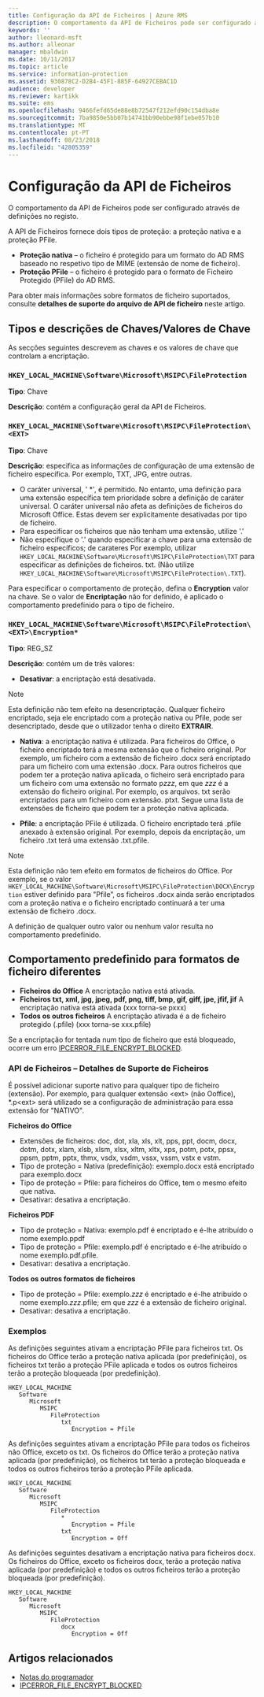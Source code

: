 ```yaml
---
title: Configuração da API de Ficheiros | Azure RMS
description: O comportamento da API de Ficheiros pode ser configurado através de definições no registo.
keywords: ''
author: lleonard-msft
ms.author: alleonar
manager: mbaldwin
ms.date: 10/11/2017
ms.topic: article
ms.service: information-protection
ms.assetid: 930878C2-D2B4-45F1-885F-64927CEBAC1D
audience: developer
ms.reviewer: kartikk
ms.suite: ems
ms.openlocfilehash: 9466fefd65de88e8b72547f212efd90c154dba8e
ms.sourcegitcommit: 7ba9850e5bb07b14741bb90ebbe98f1ebe057b10
ms.translationtype: MT
ms.contentlocale: pt-PT
ms.lasthandoff: 08/23/2018
ms.locfileid: "42805359"
---
```

# <a name="file-api-configuration"></a>Configuração da API de Ficheiros


O comportamento da API de Ficheiros pode ser configurado através de definições no registo.

A API de Ficheiros fornece dois tipos de proteção: a proteção nativa e a proteção PFile.

-   **Proteção nativa** – o ficheiro é protegido para um formato do AD RMS baseado no respetivo tipo de MIME (extensão de nome de ficheiro).
-   **Proteção PFile** – o ficheiro é protegido para o formato de Ficheiro Protegido (PFile) do AD RMS.

Para obter mais informações sobre formatos de ficheiro suportados, consulte **detalhes de suporte do arquivo de API de ficheiro** neste artigo.

## <a name="keykey-value-types-and-descriptions"></a>Tipos e descrições de Chaves/Valores de Chave

As secções seguintes descrevem as chaves e os valores de chave que controlam a encriptação.

### `HKEY_LOCAL_MACHINE\Software\Microsoft\MSIPC\FileProtection`

**Tipo**: Chave

**Descrição**: contém a configuração geral da API de Ficheiros.

### `HKEY_LOCAL_MACHINE\Software\Microsoft\MSIPC\FileProtection\<EXT>`

**Tipo**: Chave

**Descrição**: especifica as informações de configuração de uma extensão de ficheiro específica. Por exemplo, TXT, JPG, entre outras.

- O caráter universal, ' *', é permitido. No entanto, uma definição para uma extensão específica tem prioridade sobre a definição de caráter universal. O caráter universal não afeta as definições de ficheiros do Microsoft Office. Estas devem ser explicitamente desativadas por tipo de ficheiro.
- Para especificar os ficheiros que não tenham uma extensão, utilize '.'
- Não especifique o '.' quando especificar a chave para uma extensão de ficheiro específicos; de carateres Por exemplo, utilizar `HKEY_LOCAL_MACHINE\Software\Microsoft\MSIPC\FileProtection\TXT` para especificar as definições de ficheiros. txt. (Não utilize `HKEY_LOCAL_MACHINE\Software\Microsoft\MSIPC\FileProtection\.TXT`).

Para especificar o comportamento de proteção, defina o **Encryption** valor na chave. Se o valor de **Encriptação** não for definido, é aplicado o comportamento predefinido para o tipo de ficheiro.


### `HKEY_LOCAL_MACHINE\Software\Microsoft\MSIPC\FileProtection\<EXT>\Encryption*`

**Tipo**: REG_SZ

**Descrição**: contém um de três valores:

- **Desativar**: a encriptação está desativada.

> [!Note]
> Esta definição não tem efeito na desencriptação. Qualquer ficheiro encriptado, seja ele encriptado com a proteção nativa ou Pfile, pode ser desencriptado, desde que o utilizador tenha o direito **EXTRAIR**.

- **Nativa**: a encriptação nativa é utilizada. Para ficheiros do Office, o ficheiro encriptado terá a mesma extensão que o ficheiro original. Por exemplo, um ficheiro com a extensão de ficheiro .docx será encriptado para um ficheiro com uma extensão .docx. Para outros ficheiros que podem ter a proteção nativa aplicada, o ficheiro será encriptado para um ficheiro com uma extensão no formato p*zzz*, em que *zzz* é a extensão do ficheiro original. Por exemplo, os arquivos. txt serão encriptados para um ficheiro com extensão. ptxt. Segue uma lista de extensões de ficheiro que podem ter a proteção nativa aplicada.

- **Pfile**: a encriptação PFile é utilizada. O ficheiro encriptado terá .pfile anexado à extensão original. Por exemplo, depois da encriptação, um ficheiro .txt terá uma extensão .txt.pfile.


> [!Note]
> Esta definição não tem efeito em formatos de ficheiros do Office. Por exemplo, se o valor `HKEY_LOCAL_MACHINE\Software\Microsoft\MSIPC\FileProtection\DOCX\Encryption` estiver definido para &quot;Pfile”, os ficheiros .docx ainda serão encriptados com a proteção nativa e o ficheiro encriptado continuará a ter uma extensão de ficheiro .docx.

A definição de qualquer outro valor ou nenhum valor resulta no comportamento predefinido.

## <a name="default-behavior-for-different-file-formats"></a>Comportamento predefinido para formatos de ficheiro diferentes

-   **Ficheiros do Office** A encriptação nativa está ativada.
-   **Ficheiros txt, xml, jpg, jpeg, pdf, png, tiff, bmp, gif, giff, jpe, jfif, jif** A encriptação nativa está ativada (xxx torna-se pxxx)
-   **Todos os outros ficheiros** A encriptação ativada é a de ficheiro protegido (.pfile) (xxx torna-se xxx.pfile)

Se a encriptação for tentada num tipo de ficheiro que está bloqueado, ocorre um erro [IPCERROR\_FILE\_ENCRYPT\_BLOCKED](https://msdn.microsoft.com/library/hh535248.aspx).

### <a name="file-api---file-support-details"></a>API de Ficheiros – Detalhes de Suporte de Ficheiros

É possível adicionar suporte nativo para qualquer tipo de ficheiro (extensão). Por exemplo, para qualquer extensão &lt;ext&gt; (não Ooffice), \*.p&lt;ext&gt; será utilizado se a configuração de administração para essa extensão for "NATIVO".

**Ficheiros do Office**

-   Extensões de ficheiros: doc, dot, xla, xls, xlt, pps, ppt, docm, docx, dotm, dotx, xlam, xlsb, xlsm, xlsx, xltm, xltx, xps, potm, potx, ppsx, ppsm, pptm, pptx, thmx, vsdx, vsdm, vssx, vssm, vstx e vstm. 
-   Tipo de proteção = Nativa (predefinição): exemplo.docx está encriptado para exemplo.docx
-   Tipo de proteção = Pfile: para ficheiros do Office, tem o mesmo efeito que nativa.
-   Desativar: desativa a encriptação.

**Ficheiros PDF**

-   Tipo de proteção = Nativa: exemplo.pdf é encriptado e é-lhe atribuído o nome exemplo.ppdf
-   Tipo de proteção = Pfile: exemplo.pdf é encriptado e é-lhe atribuído o nome exemplo.pdf.pfile.
-   Desativar: desativa a encriptação.

**Todos os outros formatos de ficheiros**

-   Tipo de proteção = Pfile: exemplo.*zzz* é encriptado e é-lhe atribuído o nome exemplo.*zzz*.pfile; em que *zzz* é a extensão de ficheiro original.
-   Desativar: desativa a encriptação.

### <a name="examples"></a>Exemplos

As definições seguintes ativam a encriptação PFile para ficheiros txt. Os ficheiros do Office terão a proteção nativa aplicada (por predefinição), os ficheiros txt terão a proteção PFile aplicada e todos os outros ficheiros terão a proteção bloqueada (por predefinição).

```
HKEY_LOCAL_MACHINE
   Software
      Microsoft
         MSIPC
            FileProtection
               txt
                  Encryption = Pfile
```

As definições seguintes ativam a encriptação PFile para todos os ficheiros não Office, exceto os txt. Os ficheiros do Office terão a proteção nativa aplicada (por predefinição), os ficheiros txt terão a proteção bloqueada e todos os outros ficheiros terão a proteção PFile aplicada.

```
HKEY_LOCAL_MACHINE
   Software
      Microsoft
         MSIPC
            FileProtection
               *
                  Encryption = Pfile
               txt
                  Encryption = Off
```

As definições seguintes desativam a encriptação nativa para ficheiros docx. Os ficheiros do Office, exceto os ficheiros docx, terão a proteção nativa aplicada (por predefinição) e todos os outros ficheiros terão a proteção bloqueada (por predefinição).

```
HKEY_LOCAL_MACHINE
   Software
      Microsoft
         MSIPC
            FileProtection
               docx
                  Encryption = Off
```

## <a name="related-articles"></a>Artigos relacionados

- [Notas do programador](developer-notes.md)
- [IPCERROR\_FILE\_ENCRYPT\_BLOCKED](https://msdn.microsoft.com/library/hh535248.aspx)
